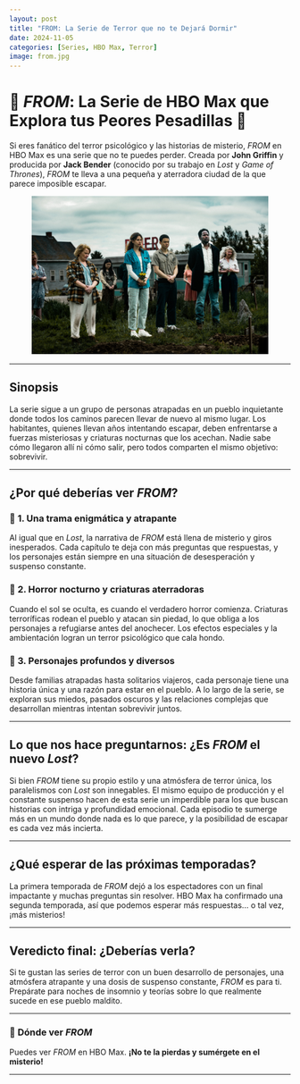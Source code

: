 ```yaml
---
layout: post
title: "FROM: La Serie de Terror que no te Dejará Dormir"
date: 2024-11-05
categories: [Series, HBO Max, Terror]
image: from.jpg
---
```


# 🌌 *FROM*: La Serie de HBO Max que Explora tus Peores Pesadillas 🌌

Si eres fanático del terror psicológico y las historias de misterio, *FROM* en HBO Max es una serie que no te puedes perder. Creada por **John Griffin** y producida por **Jack Bender** (conocido por su trabajo en *Lost* y *Game of Thrones*), *FROM* te lleva a una pequeña y aterradora ciudad de la que parece imposible escapar.

<figure>
<img src='/assets/img/from.jpg'>
</figure>

---

## **Sinopsis**

La serie sigue a un grupo de personas atrapadas en un pueblo inquietante donde todos los caminos parecen llevar de nuevo al mismo lugar. Los habitantes, quienes llevan años intentando escapar, deben enfrentarse a fuerzas misteriosas y criaturas nocturnas que los acechan. Nadie sabe cómo llegaron allí ni cómo salir, pero todos comparten el mismo objetivo: sobrevivir.

---

## **¿Por qué deberías ver *FROM*?**

### 🧩 **1. Una trama enigmática y atrapante**

Al igual que en *Lost*, la narrativa de *FROM* está llena de misterio y giros inesperados. Cada capítulo te deja con más preguntas que respuestas, y los personajes están siempre en una situación de desesperación y suspenso constante.

### 🌙 **2. Horror nocturno y criaturas aterradoras**

Cuando el sol se oculta, es cuando el verdadero horror comienza. Criaturas terroríficas rodean el pueblo y atacan sin piedad, lo que obliga a los personajes a refugiarse antes del anochecer. Los efectos especiales y la ambientación logran un terror psicológico que cala hondo.

### 👥 **3. Personajes profundos y diversos**

Desde familias atrapadas hasta solitarios viajeros, cada personaje tiene una historia única y una razón para estar en el pueblo. A lo largo de la serie, se exploran sus miedos, pasados oscuros y las relaciones complejas que desarrollan mientras intentan sobrevivir juntos.

---

## **Lo que nos hace preguntarnos: ¿Es *FROM* el nuevo *Lost*?**

Si bien *FROM* tiene su propio estilo y una atmósfera de terror única, los paralelismos con *Lost* son innegables. El mismo equipo de producción y el constante suspenso hacen de esta serie un imperdible para los que buscan historias con intriga y profundidad emocional. Cada episodio te sumerge más en un mundo donde nada es lo que parece, y la posibilidad de escapar es cada vez más incierta.

---

## **¿Qué esperar de las próximas temporadas?**

La primera temporada de *FROM* dejó a los espectadores con un final impactante y muchas preguntas sin resolver. HBO Max ha confirmado una segunda temporada, así que podemos esperar más respuestas... o tal vez, ¡más misterios!

---

## **Veredicto final: ¿Deberías verla?**

Si te gustan las series de terror con un buen desarrollo de personajes, una atmósfera atrapante y una dosis de suspenso constante, *FROM* es para ti. Prepárate para noches de insomnio y teorías sobre lo que realmente sucede en ese pueblo maldito.

---

### 🔗 **Dónde ver *FROM***

Puedes ver *FROM* en HBO Max. **¡No te la pierdas y sumérgete en el misterio!**

--- 